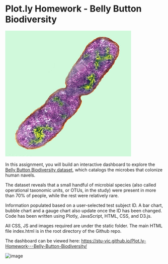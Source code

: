 # Plot.ly Homework - Belly Button Biodiversity

![Bacteria by filterforge.com](Images/bacteria.jpg)

In this assignment, you will build an interactive dashboard to explore the [Belly Button Biodiversity dataset](http://robdunnlab.com/projects/belly-button-biodiversity/), which catalogs the microbes that colonize human navels.

The dataset reveals that a small handful of microbial species (also called operational taxonomic units, or OTUs, in the study) were present in more than 70% of people, while the rest were relatively rare.

Information populated based on a user-selected test subject ID. A bar chart, bubble chart and a gauge chart also update once the ID has been changed. Code has been written using Plotly, JavaScript, HTML, CSS, and D3.js.

All CSS, JS and images required are under the static folder. The main HTML file index.html is in the root directory of the Github repo.

The dashboard can be viewed here: https://stu-vic.github.io/Plot.ly-Homework---Belly-Button-Biodiversity/


![image](https://user-images.githubusercontent.com/78116599/119217622-bed56080-bb1e-11eb-9841-808d200fd545.png)


